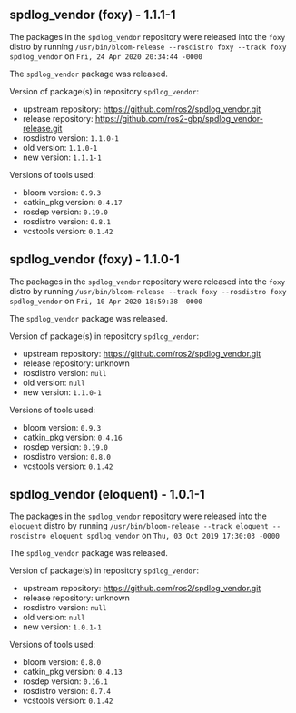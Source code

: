 ## spdlog_vendor (foxy) - 1.1.1-1

The packages in the `spdlog_vendor` repository were released into the `foxy` distro by running `/usr/bin/bloom-release --rosdistro foxy --track foxy spdlog_vendor` on `Fri, 24 Apr 2020 20:34:44 -0000`

The `spdlog_vendor` package was released.

Version of package(s) in repository `spdlog_vendor`:

- upstream repository: https://github.com/ros2/spdlog_vendor.git
- release repository: https://github.com/ros2-gbp/spdlog_vendor-release.git
- rosdistro version: `1.1.0-1`
- old version: `1.1.0-1`
- new version: `1.1.1-1`

Versions of tools used:

- bloom version: `0.9.3`
- catkin_pkg version: `0.4.17`
- rosdep version: `0.19.0`
- rosdistro version: `0.8.1`
- vcstools version: `0.1.42`


## spdlog_vendor (foxy) - 1.1.0-1

The packages in the `spdlog_vendor` repository were released into the `foxy` distro by running `/usr/bin/bloom-release --track foxy --rosdistro foxy spdlog_vendor` on `Fri, 10 Apr 2020 18:59:38 -0000`

The `spdlog_vendor` package was released.

Version of package(s) in repository `spdlog_vendor`:

- upstream repository: https://github.com/ros2/spdlog_vendor.git
- release repository: unknown
- rosdistro version: `null`
- old version: `null`
- new version: `1.1.0-1`

Versions of tools used:

- bloom version: `0.9.3`
- catkin_pkg version: `0.4.16`
- rosdep version: `0.19.0`
- rosdistro version: `0.8.0`
- vcstools version: `0.1.42`


## spdlog_vendor (eloquent) - 1.0.1-1

The packages in the `spdlog_vendor` repository were released into the `eloquent` distro by running `/usr/bin/bloom-release --track eloquent --rosdistro eloquent spdlog_vendor` on `Thu, 03 Oct 2019 17:30:03 -0000`

The `spdlog_vendor` package was released.

Version of package(s) in repository `spdlog_vendor`:

- upstream repository: https://github.com/ros2/spdlog_vendor.git
- release repository: unknown
- rosdistro version: `null`
- old version: `null`
- new version: `1.0.1-1`

Versions of tools used:

- bloom version: `0.8.0`
- catkin_pkg version: `0.4.13`
- rosdep version: `0.16.1`
- rosdistro version: `0.7.4`
- vcstools version: `0.1.42`


